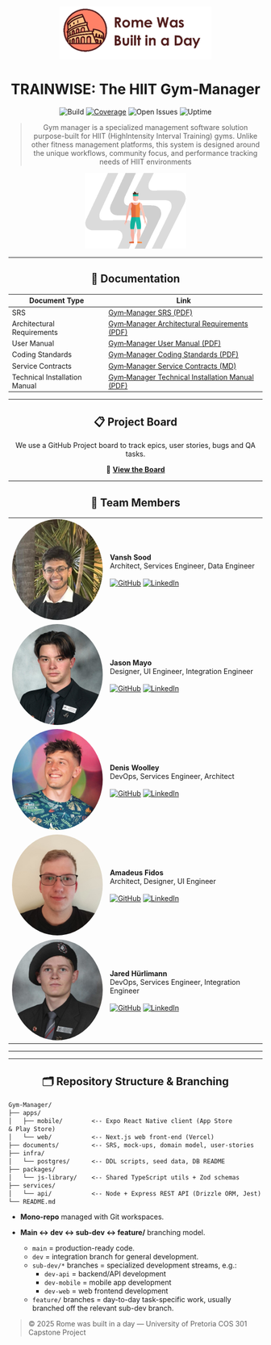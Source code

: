 <p align="center">
  <img src="banner.png" alt="Gym-Manager Banner" width="300">
</p>

<div align="center">

# TRAINWISE: The HIIT Gym‑Manager

![Build](https://img.shields.io/github/actions/workflow/status/COS301-SE-2025/Gym-Manager/ci.yml?label=Build&logo=github)
[![Coverage](https://codecov.io/gh/COS301-SE-2025/Gym-Manager/branch/main/graph/badge.svg)](https://codecov.io/gh/COS301-SE-2025/Gym-Manager)
![Open Issues](https://img.shields.io/github/issues/COS301-SE-2025/Gym-Manager?logo=github)
![Uptime](https://img.shields.io/uptimerobot/ratio/m793620257-fa7567f6c9f1e2282d9efa97?label=API%20Uptime)

> Gym manager is a specialized management software solution purpose-built for HIIT (HighIntensity Interval Training) gyms. Unlike other fitness management platforms, this system is designed around the unique workflows, community focus, and performance tracking needs of
HIIT environments

<img src="jumping_jack.gif" alt="Animated GIF" width="200">

---

  ## 📑 Documentation

  | Document Type             | Link |
  |---------------------------|------|
  | SRS                       | [Gym‑Manager SRS (PDF)](https://github.com/COS301-SE-2025/Gym-Manager/blob/main/documents/v3/SRSv3.pdf) |
  | Architectural Requirements| [Gym‑Manager Architectural Requirements (PDF)](https://github.com/COS301-SE-2025/Gym-Manager/blob/main/documents/v3/ArchitecturalRequirementsAndDesign.pdf) |
  | User Manual               | [Gym‑Manager User Manual (PDF)](https://github.com/COS301-SE-2025/Gym-Manager/blob/main/documents/v2/TRAINWISE_USER_MANUAL.pdf) |
  | Coding Standards             | [Gym‑Manager Coding Standards (PDF)](https://github.com/COS301-SE-2025/Gym-Manager/blob/main/documents/v3/CodingStandardsDocument.pdf) |
  | Service Contracts            | [Gym‑Manager Service Contracts (MD)](https://github.com/COS301-SE-2025/Gym-Manager/blob/main/documents/v3/ServiceContracts.md) |
  | Technical Installation Manual| [Gym‑Manager Technical Installation Manual (PDF)](https://github.com/COS301-SE-2025/Gym-Manager/blob/main/documents/v3/TechnicalInstallationManual.pdf) |

---

## 📋 Project Board

We use a GitHub Project board to track epics, user stories, bugs and QA tasks.

🔗 **[View the Board](https://github.com/orgs/COS301-SE-2025/projects/218/views/2)**

---
## 👥 Team Members

|  |  |
|--------|-------------|
| <img src="Vansh.jpeg" alt="Vansh Sood" width="200" height="200" style="border-radius:50%; object-fit:cover;"> | **Vansh Sood**<br>Architect, Services Engineer, Data Engineer<br><br><a href="https://github.com/yourusername" target="_blank">![GitHub](https://img.icons8.com/material-outlined/24/github.png)</a> <a href="https://www.linkedin.com/in/vansh-sood-783519352/" target="_blank">![LinkedIn](https://img.icons8.com/material-outlined/24/linkedin.png)</a> |
| <img src="Jason.jpeg" alt="Jason Mayo" width="200" height="200" style="border-radius:50%; object-fit:cover;"> | **Jason Mayo**<br>Designer, UI Engineer, Integration Engineer<br><br><a href="https://github.com/yourusername" target="_blank">![GitHub](https://img.icons8.com/material-outlined/24/github.png)</a> <a href="http://linkedin.com/in/jason-mayo-7a8063210" target="_blank">![LinkedIn](https://img.icons8.com/material-outlined/24/linkedin.png)</a> |
| <img src="Denis.jpeg" alt="Denis Woolley" width="200" height="200" style="border-radius:50%; object-fit:cover;"> | **Denis Woolley**<br>DevOps, Services Engineer, Architect<br><br><a href="https://github.com/yourusername" target="_blank">![GitHub](https://img.icons8.com/material-outlined/24/github.png)</a> <a href="https://www.linkedin.com/in/denis-woolley-981aa6202/" target="_blank">![LinkedIn](https://img.icons8.com/material-outlined/24/linkedin.png)</a> |
| <img src="Amadeus.jpg" alt="Amadeus Fidos" width="200" height="200" style="border-radius:50%; object-fit:cover;"> | **Amadeus Fidos**<br>Architect, Designer, UI Engineer<br><br><a href="https://github.com/yourusername" target="_blank">![GitHub](https://img.icons8.com/material-outlined/24/github.png)</a> <a href="https://www.linkedin.com/in/amadeus-fidos-b22512356/" target="_blank">![LinkedIn](https://img.icons8.com/material-outlined/24/linkedin.png)</a> |
| <img src="Jared.jpeg" alt="Jared Hürlimann" width="200" height="200" style="border-radius:50%; object-fit:cover;"> | **Jared Hürlimann**<br>DevOps, Services Engineer, Integration Engineer<br><br><a href="https://github.com/yourusername" target="_blank">![GitHub](https://img.icons8.com/material-outlined/24/github.png)</a> <a href="https://www.linkedin.com/in/jared-h%C3%BCrlimann-695ba82a4/" target="_blank">![LinkedIn](https://img.icons8.com/material-outlined/24/linkedin.png)</a> |

---


---

## 🗂️ Repository Structure & Branching

</div>



```
Gym-Manager/
├── apps/
│   ├── mobile/        <-- Expo React Native client (App Store & Play Store)
│   └── web/           <-- Next.js web front‑end (Vercel)
├── documents/         <-- SRS, mock‑ups, domain model, user‑stories
├── infra/
│   └── postgres/      <-- DDL scripts, seed data, DB README
├── packages/
│   └── js-library/    <-- Shared TypeScript utils + Zod schemas
├── services/
│   └── api/           <-- Node + Express REST API (Drizzle ORM, Jest)
└── README.md
```

* **Mono-repo** managed with Git workspaces.
* **Main ↔ dev ↔ sub-dev ↔ feature/** branching model.

  * `main` = production-ready code.
  * `dev` = integration branch for general development.
  * `sub-dev/*` branches = specialized development streams, e.g.:
    * `dev-api` = backend/API development
    * `dev-mobile` = mobile app development
    * `dev-web` = web frontend development
  * `feature/` branches = day-to-day task-specific work, usually branched off the relevant sub-dev branch.


> © 2025 Rome was built in a day — University of Pretoria COS 301 Capstone Project


